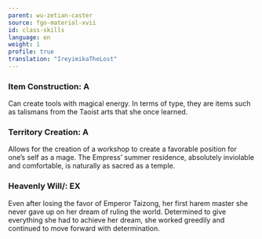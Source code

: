 ```yaml
---
parent: wu-zetian-caster
source: fgo-material-xvii
id: class-skills
language: en
weight: 1
profile: true
translation: "IreyimikaTheLost"
---
```


### Item Construction: A

Can create tools with magical energy. In terms of type, they are items such as talismans from the Taoist arts that she once learned.

### Territory Creation: A

Allows for the creation of a workshop to create a favorable position for one’s self as a mage. The Empress’ summer residence, absolutely inviolable and comfortable, is naturally as sacred as a temple.

### Heavenly Will/: EX

Even after losing the favor of Emperor Taizong, her first harem master she never gave up on her dream of ruling the world. Determined to give everything she had to achieve her dream, she worked greedily and continued to move forward with determination.
